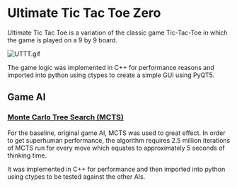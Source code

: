 # Ultimate Tic Tac Toe Zero

Ultimate Tic Tac Toe is a variation of the classic game Tic-Tac-Toe in which the game is played on a 9 by 9 board.

![UTTT.gif](https://github.com/antoniojkim/Ultimate-Tic-Tac-Toe-Zero/tree/master/Images/UTTT.gif)

The game logic was implemented in C++ for performance reasons and imported into python using ctypes to create a simple GUI using PyQT5.

## Game AI

### [Monte Carlo Tree Search (MCTS)](https://en.wikipedia.org/wiki/Monte_Carlo_tree_search)

For the baseline, original game AI, MCTS was used to great effect. In order to get superhuman performance, the algorithm requires 2.5 million iterations of MCTS run for every move which equates to approximately 5 seconds of thinking time.

It was implemented in C++ for performance and then imported into python using ctypes to be tested against the other AIs.
